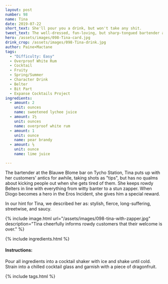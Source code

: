 ```yaml
---
layout: post
number: 98
name: Tina
date: 2019-07-22
short_text: She'll pour you a drink, but won't take any shit.
tweet_text: The well-dressed, fun-loving, but sharp-tongued bartender at Tycho Station's Blauwe Blome, where many of the Roci crew and their associates go for fun.
hero: /assets/images/098-Tina-card.jpg
drink_crop: /assets/images/098-Tina-drink.jpg
author: Paine×Mactane
tags:
  - "Difficulty: Easy"
  - Overproof White Rum
  - Cocktail
  - Fruity
  - Spring/Summer
  - Character Drink
  - Belter
  - Bit Part
  - Expanse Cocktails Project
ingredients:
  - amount: 2
    unit: ounces
    name: sweetened lychee juice
  - amount: 1½
    unit: ounces
    name: overproof white rum
  - amount: 1
    unit: ounce
    name: pear brandy
  - amount: ⅛
    unit: ounce
    name: lime juice

---
```


The bartender at the Blauwe Blome bar on Tycho Station, Tina puts up with her customers' antics for awhile, taking shots as "tips", but has no qualms about kicking people out when she gets tired of them. She keeps rowdy Belters in line with everything from witty banter to a stun zapper. When Diogo becomes a hero in the Eros Incident, she gives him a special reward.

In our hint for Tina, we described her as: stylish, fierce, long-suffering, streetwise, and saucy.

{% include image.html url="/assets/images/098-tina-with-zapper.jpg" description="Tina cheerfully informs rowdy customers that their welcome is over." %}



{% include ingredients.html %}

#### Instructions:

Pour all ingredients into a cocktail shaker with ice and shake until cold. Strain into a chilled cocktail glass and garnish with a piece of dragonfruit.

{% include tags.html %}
